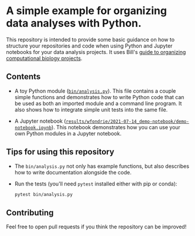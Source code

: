 # A simple example for organizing data analyses with Python.

This repository is intended to provide some basic guidance on how to structure
your repositories and code when using Python and Jupyter notebooks for your
data analysis projects. It uses Bill's [guide to organizing computational
biology
projects](https://journals.plos.org/ploscompbiol/article?id=10.1371/journal.pcbi.1000424).

## Contents 
- A toy Python module ([`bin/analysis.py`](bin/analysis.py)). This file
  contains a couple simple functions and demonstrates how to write Python code
  that can be used as both an imported module and a command line program. It
  also shows how to integrate simple unit tests into the same file. 
  
- A Jupyter notebook
  ([`results/wfondrie/2021-07-14_demo-notebook/demo-notebook.ipynb`](results/wfondrie/2021-07-14_demo-notebook/demo-notebook.ipynb)).
  This notebook demonstrates how you can use your own Python modules in a
  Jupyter notebook.


## Tips for using this repository

- The `bin/analysis.py` not only has example functions, but also describes
  how to write documentation alongside the code.
  
- Run the tests (you'll need `pytest` installed either with pip or conda):
  ```bash
  pytest bin/analysis.py
  ```
  
## Contributing

Feel free to open pull requests if you think the repository can be improved!
